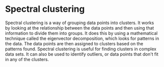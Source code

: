 # Spectral clustering

Spectral clustering is a way of grouping data points into clusters. It works by looking at the relationship between the data points and then using that information to divide them into groups. It does this by using a mathematical technique called the eigenvector decomposition, which looks for patterns in the data. The data points are then assigned to clusters based on the patterns found. Spectral clustering is useful for finding clusters in complex data sets. It can also be used to identify outliers, or data points that don't fit in any of the clusters.
